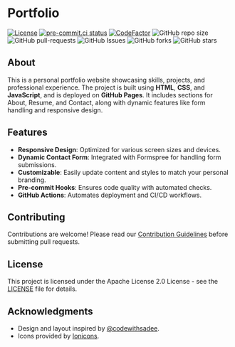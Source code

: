 # Portfolio

[![License](https://img.shields.io/badge/License-Apache_2.0-blue.svg)](https://img.shields.io/github/license/gvatsal60/portfolio)
[![pre-commit.ci status](https://results.pre-commit.ci/badge/github/gvatsal60/portfolio/master.svg)](https://results.pre-commit.ci/latest/github/gvatsal60/portfolio/HEAD)
[![CodeFactor](https://www.codefactor.io/repository/github/gvatsal60/portfolio/badge)](https://www.codefactor.io/repository/github/gvatsal60/portfolio)
![GitHub repo size](https://img.shields.io/github/repo-size/gvatsal60/portfolio)
![GitHub pull-requests](https://img.shields.io/github/issues-pr/gvatsal60/portfolio)
![GitHub Issues](https://img.shields.io/github/issues/gvatsal60/portfolio)
![GitHub forks](https://img.shields.io/github/forks/gvatsal60/portfolio)
![GitHub stars](https://img.shields.io/github/stars/gvatsal60/portfolio)

## About

This is a personal portfolio website showcasing skills, projects, and professional experience.
The project is built using **HTML**, **CSS**, and **JavaScript**, and is deployed on **GitHub Pages**.
It includes sections for About, Resume, and Contact, along with dynamic features like form handling
and responsive design.

## Features

- **Responsive Design**: Optimized for various screen sizes and devices.
- **Dynamic Contact Form**: Integrated with Formspree for handling form submissions.
- **Customizable**: Easily update content and styles to match your personal branding.
- **Pre-commit Hooks**: Ensures code quality with automated checks.
- **GitHub Actions**: Automates deployment and CI/CD workflows.

## Contributing

Contributions are welcome! Please read our
[Contribution Guidelines](https://github.com/gvatsal60/portfolio/blob/HEAD/CONTRIBUTING.md)
before submitting pull requests.

## License

This project is licensed under the Apache License 2.0 License -
see the [LICENSE](https://github.com/gvatsal60/portfolio/blob/HEAD/LICENSE)
file for details.

## Acknowledgments

* Design and layout inspired by [@codewithsadee](https://github.com/codewithsadee).
* Icons provided by [Ionicons](https://ionicons.com/).
